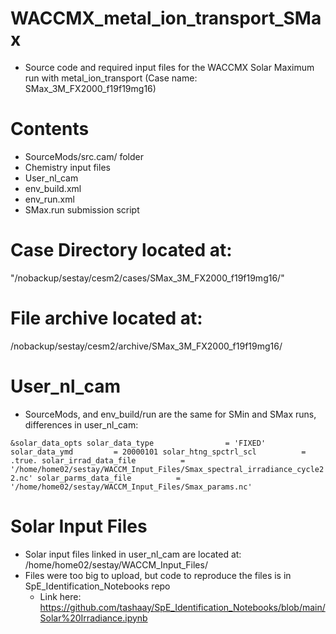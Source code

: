 # WACCMX_metal_ion_transport_SMax
- Source code and required input files for the WACCMX Solar Maximum run with metal_ion_transport (Case name: SMax_3M_FX2000_f19f19mg16)

# Contents
- SourceMods/src.cam/ folder
- Chemistry input files
- User_nl_cam
- env_build.xml
- env_run.xml
- SMax.run submission script

# Case Directory located at:
"/nobackup/sestay/cesm2/cases/SMax_3M_FX2000_f19f19mg16/"

# File archive located at:
/nobackup/sestay/cesm2/archive/SMax_3M_FX2000_f19f19mg16/

# User_nl_cam
- SourceMods, and env_build/run are the same for SMin and SMax runs, differences in user_nl_cam:

`&solar_data_opts
 solar_data_type                = 'FIXED'
solar_data_ymd         = 20000101
 solar_htng_spctrl_scl          = .true.
 solar_irrad_data_file          = '/home/home02/sestay/WACCM_Input_Files/Smax_spectral_irradiance_cycle22.nc'
solar_parms_data_file          = '/home/home02/sestay/WACCM_Input_Files/Smax_params.nc'`
 
# Solar Input Files
- Solar input files linked in user_nl_cam are located at: /home/home02/sestay/WACCM_Input_Files/
- Files were too big to upload, but code to reproduce the files is in SpE_Identification_Notebooks repo 
    - Link here: https://github.com/tashaay/SpE_Identification_Notebooks/blob/main/Solar%20Irradiance.ipynb
